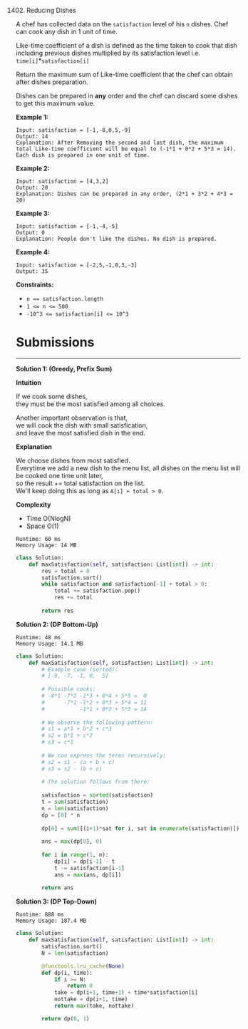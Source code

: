 1402. Reducing Dishes

A chef has collected data on the `satisfaction` level of his `n` dishes. Chef can cook any dish in 1 unit of time.

Like-time coefficient of a dish is defined as the time taken to cook that dish including previous dishes multiplied by its satisfaction level  i.e.  `time[i]`*`satisfaction[i]`

Return the maximum sum of Like-time coefficient that the chef can obtain after dishes preparation.

Dishes can be prepared in **any** order and the chef can discard some dishes to get this maximum value.

 

**Example 1:**
```
Input: satisfaction = [-1,-8,0,5,-9]
Output: 14
Explanation: After Removing the second and last dish, the maximum total Like-time coefficient will be equal to (-1*1 + 0*2 + 5*3 = 14). Each dish is prepared in one unit of time.
```

**Example 2:**
```
Input: satisfaction = [4,3,2]
Output: 20
Explanation: Dishes can be prepared in any order, (2*1 + 3*2 + 4*3 = 20)
```

**Example 3:**
```
Input: satisfaction = [-1,-4,-5]
Output: 0
Explanation: People don't like the dishes. No dish is prepared.
```

**Example 4:**
```
Input: satisfaction = [-2,5,-1,0,3,-3]
Output: 35
```

**Constraints:**

* `n == satisfaction.length`
* `1 <= n <= 500`
* `-10^3 <= satisfaction[i] <= 10^3`

# Submissions
---
**Solution 1: (Greedy, Prefix Sum)**

**Intuition**

If we cook some dishes,  
they must be the most satisfied among all choices.

Another important observation is that,  
we will cook the dish with small satisfication,  
and leave the most satisfied dish in the end.

**Explanation**

We choose dishes from most satisfied.  
Everytime we add a new dish to the menu list,
all dishes on the menu list will be cooked one time unit later,  
so the result += total satisfaction on the list.  
We'll keep doing this as long as `A[i] + total > 0`.


**Complexity**

* Time O(NlogN)
* Space O(1)

```
Runtime: 60 ms
Memory Usage: 14 MB
```
```python
class Solution:
    def maxSatisfaction(self, satisfaction: List[int]) -> int:
        res = total = 0
        satisfaction.sort()
        while satisfaction and satisfaction[-1] + total > 0:
            total += satisfaction.pop()
            res += total
            
        return res
```

**Solution 2: (DP Bottom-Up)**
```
Runtime: 48 ms
Memory Usage: 14.1 MB
```
```python
class Solution:
    def maxSatisfaction(self, satisfaction: List[int]) -> int:
        # Example case (sorted):
        # [-8, -7, -1, 0,  5]
        
        # Possible cooks:
        # -8*1 -7*2 -1*3 + 0*4 + 5*5 =  0
        #      -7*1 -1*2 + 0*3 + 5*4 = 11
        #           -1*1 + 0*2 + 5*3 = 14
        
        # We observe the following pattern:
        # s1 = a*1 + b*2 + c*3
        # s2 = b*1 + c*2
        # s3 = c*1
        
        # We can express the terms recursively:
        # s2 = s1 - (a + b + c)
        # s3 = s2 - (b + c)
        
        # The solution follows from there:
        
        satisfaction = sorted(satisfaction)
        t = sum(satisfaction)
        n = len(satisfaction)
        dp = [0] * n
        
        dp[0] = sum([(i+1)*sat for i, sat in enumerate(satisfaction)])
        
        ans = max(dp[0], 0)
        
        for i in range(1, n):
            dp[i] = dp[i-1] - t
            t -= satisfaction[i-1]
            ans = max(ans, dp[i])
        
        return ans
```

**Solution 3: (DP Top-Down)**
```
Runtime: 888 ms
Memory Usage: 187.4 MB
```
```python
class Solution:
    def maxSatisfaction(self, satisfaction: List[int]) -> int:
        satisfaction.sort()
        N = len(satisfaction)

        @functools.lru_cache(None)
        def dp(i, time):
            if i >= N:
                return 0
            take = dp(i+1, time+1) + time*satisfaction[i]
            nottake = dp(i+1, time)
            return max(take, nottake)

        return dp(0, 1)
```